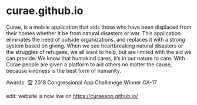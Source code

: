 # curae.github.io
Curae, is a mobile application that aids those who have been displaced from their homes whether it be from natural disasters or war. This application eliminates the need of outside organizations, and replaces it with a strong system based on giving. When we see heartbreaking natural disasters or the struggles of refugees, we all want to help, but are limited with the aid we can provide. We know that humakind cares, it’s in our nature to care. With Curae people are given a platform to aid others no matter the cause, because kindness is the best form of humanity. 

Awards:
🏆 2018 Congressional App Challenege Winner CA-17 

edit: website is now live on https://curaeapp.github.io/ 
